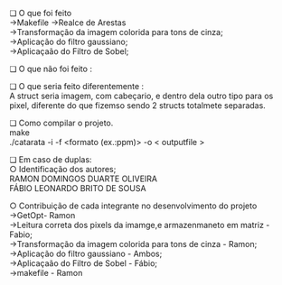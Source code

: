 ❏ O que  foi feito <br>
->Makefile
->Realce de Arestas<br>
->Transformação da imagem colorida para tons de cinza;<br>
->Aplicação do filtro gaussiano;<br>
->Aplicaçaão do Filtro de Sobel;<br>


❏ O que não foi feito :<br>

❏ O que seria feito diferentemente :<br>
A struct seria imagem, com cabeçario, e dentro dela outro tipo para os pixel, diferente do que fizemso sendo 2 structs totalmete separadas.

❏ Como compilar o projeto. <br>
make <br>
./catarata -i <inputfile> -f <formato (ex.:ppm)> -o < outputfile > <br>

❏ Em caso de duplas:<br>
○ Identificação dos autores;<br>
RAMON DOMINGOS DUARTE OLIVEIRA <br>
FÁBIO LEONARDO BRITO DE SOUSA

○ Contribuição de cada integrante no desenvolvimento do projeto <br>
->GetOpt- Ramon<br>
->Leitura correta dos pixels da imamge,e armazenmaneto em matriz - Fabio;<br>
->Transformação da imagem colorida para tons de cinza -  Ramon;<br>
->Aplicação do filtro gaussiano - Ambos;<br>
->Aplicaçaão do Filtro de Sobel - Fábio;<br>
->makefile - Ramon
